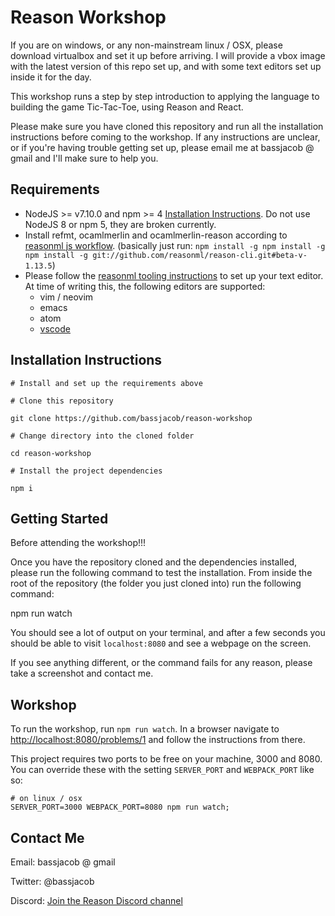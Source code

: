 # Reason Workshop

If you are on windows, or any non-mainstream linux / OSX, please download virtualbox and set it up before arriving. I will provide a vbox image with the latest version of this repo set up, and with some text editors set up inside it for the day.

This workshop runs a step by step introduction to applying the language to building the game Tic-Tac-Toe, using Reason and React.

Please make sure you have cloned this repository and run all the installation instructions before coming to the workshop. If any instructions are unclear, or if you're having trouble getting set up, please email me at bassjacob @ gmail and I'll make sure to help you.

## Requirements

*   NodeJS >= v7.10.0 and npm >= 4 [Installation Instructions](https://nodejs.org/en/download). Do not use NodeJS 8 or npm 5, they are broken currently.
*   Install refmt, ocamlmerlin and ocamlmerlin-reason according to [reasonml js workflow](https://facebook.github.io/reason/jsWorkflow.html#javascript-workflow-editor-setup-global-utilities).
    (basically just run: `npm install -g npm install -g npm install -g git://github.com/reasonml/reason-cli.git#beta-v-1.13.5`)
*   Please follow the [reasonml tooling instructions](https://facebook.github.io/reason/tools.html#editor-integration) to set up your text editor. At time of writing this, the following editors are supported:
    *   vim / neovim
    *   emacs
    *   atom
    *   [vscode](https://github.com/freebroccolo/vscode-reasonml)

## Installation Instructions

```
# Install and set up the requirements above

# Clone this repository

git clone https://github.com/bassjacob/reason-workshop

# Change directory into the cloned folder

cd reason-workshop

# Install the project dependencies

npm i
```

## Getting Started
Before attending the workshop!!!

Once you have the repository cloned and the dependencies installed, please run the following command to test the installation. From inside the root of the repository (the folder you just cloned into) run the following command:

npm run watch

You should see a lot of output on your terminal, and after a few seconds you should be able to visit `localhost:8080` and see a webpage on the screen.

If you see anything different, or the command fails for any reason, please take a screenshot and contact me.

## Workshop

To run the workshop, run `npm run watch`. In a browser navigate to <http://localhost:8080/problems/1> and follow the instructions from there.

This project requires two ports to be free on your machine, 3000 and 8080. You can override these with the setting `SERVER_PORT` and `WEBPACK_PORT` like so:

```
# on linux / osx
SERVER_PORT=3000 WEBPACK_PORT=8080 npm run watch;
```

## Contact Me

Email: bassjacob @ gmail

Twitter: @bassjacob

Discord: [Join the Reason Discord channel](https://discord.gg/reasonml)
